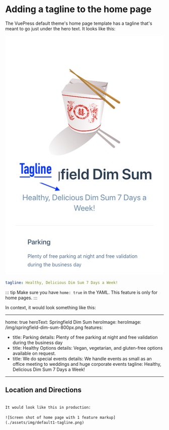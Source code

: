 # Adding a tagline to the home page

The VuePress default theme's home page template has a tagline that's meant to go just under the hero text. It looks like this:

![Screen shot of home page with 1 feature markup](./assets/img/default1-tagline-labeled.png)

```yaml
tagline: Healthy, Delicious Dim Sum 7 Days a Week!
```

::: tip
Make sure you have `home: true` in the YAML. This feature is only for home pages.
:::

In context, it would look something like this:

---
home: true
heroText: Springfield Dim Sum
heroImage: heroImage: /img/springfield-dim-sum-800px.png
features:
- title: Parking 
  details: Plenty of free parking at night and free validation during the business day
- title: Healthy Options 
  details: Vegan, vegetarian, and gluten-free options available on request.
- title: We do special events 
  details: We handle events as small as an office meeting to weddings and huge corporate events 
tagline: Healthy, Delicious Dim Sum 7 Days a Week!
---

## Location and Directions
```

It would look like this in production:

![Screen shot of home page with 1 feature markup](./assets/img/default1-tagline.png)
